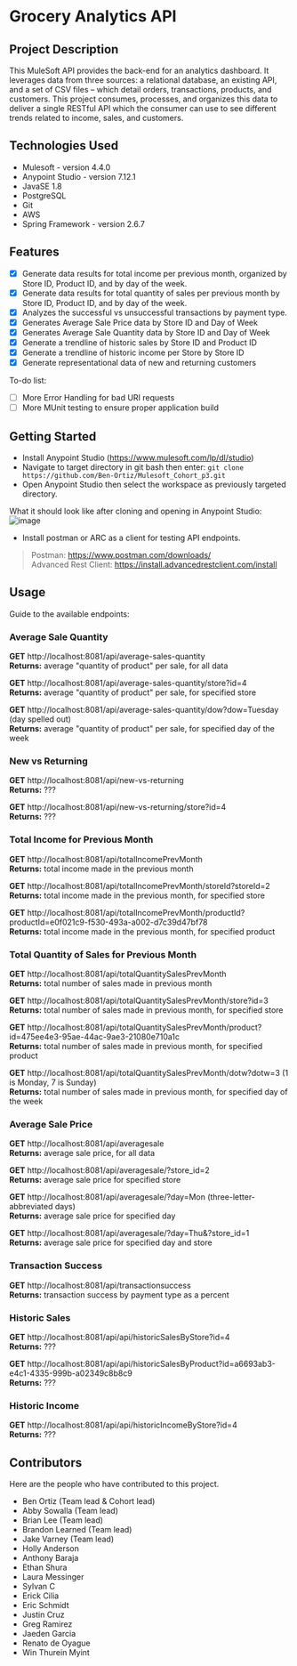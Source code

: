 # Grocery Analytics API

## Project Description

This MuleSoft API provides the back-end for an analytics dashboard. It leverages data from three sources: a relational database, an existing API, and a set of CSV files – which detail orders, transactions, products, and customers. This project consumes, processes, and organizes this data to deliver a single RESTful API which the consumer can use to see different trends related to income, sales, and customers.

## Technologies Used

* Mulesoft - version 4.4.0
* Anypoint Studio - version 7.12.1
* JavaSE  1.8
* PostgreSQL
* Git
* AWS
* Spring Framework - version 2.6.7

## Features

- [x] Generate data results for total income per previous month, organized by Store ID, Product ID, and by day of the week.
- [x] Generate data results for total quantity of sales per previous month by Store ID, Product ID, and by day of the week.
- [x] Analyzes the successful vs unsuccessful transactions by payment type.
- [x] Generates Average Sale Price data by Store ID and Day of Week
- [x] Generates Average Sale Quantity data by Store ID and Day of Week
- [x] Generate a trendline of historic sales by Store ID and Product ID
- [x] Generate a trendline of historic income per Store by Store ID
- [x] Generate representational data of new and returning customers

To-do list:
- [ ] More Error Handling for bad URI requests
- [ ] More MUnit testing to ensure proper application build

## Getting Started
- Install Anypoint Studio (https://www.mulesoft.com/lp/dl/studio)
- Navigate to target directory in git bash then enter: `git clone https://github.com/Ben-Ortiz/Mulesoft_Cohort_p3.git`
- Open Anypoint Studio then select the workspace as previously targeted directory.  

What it should look like after cloning and opening in Anypoint Studio:  
![image](https://user-images.githubusercontent.com/40044460/172427928-feb73c86-e780-4ebe-816b-badb77fc371a.png)  

- Install postman or ARC as a client for testing API endpoints.  

>Postman: https://www.postman.com/downloads/  
>Advanced Rest Client: https://install.advancedrestclient.com/install
## Usage

Guide to the available endpoints:

### Average Sale Quantity
**GET** http://localhost:8081/api/average-sales-quantity  
**Returns:** average "quantity of product" per sale, for all data

**GET** http://localhost:8081/api/average-sales-quantity/store?id=4  
**Returns:** average "quantity of product" per sale, for specified store

**GET** http://localhost:8081/api/average-sales-quantity/dow?dow=Tuesday (day spelled out)  
**Returns:** average "quantity of product" per sale, for specified day of the week

### New vs Returning
**GET** http://localhost:8081/api/new-vs-returning  
**Returns:** ???

**GET** http://localhost:8081/api/new-vs-returning/store?id=4  
**Returns:** ???

### Total Income for Previous Month
**GET** http://localhost:8081/api/totalIncomePrevMonth  
**Returns:** total income made in the previous month

**GET** http://localhost:8081/api/totalIncomePrevMonth/storeId?storeId=2  
**Returns:** total income made in the previous month, for specified store

**GET** http://localhost:8081/api/totalIncomePrevMonth/productId?productId=e0f021c9-f530-493a-a002-d7c39d47bf78  
**Returns:** total income made in the previous month, for specified product

### Total Quantity of Sales for Previous Month
**GET** http://localhost:8081/api/totalQuantitySalesPrevMonth  
**Returns:** total number of sales made in previous month

**GET** http://localhost:8081/api/totalQuantitySalesPrevMonth/store?id=3  
**Returns:** total number of sales made in previous month, for specified store

**GET** http://localhost:8081/api/totalQuantitySalesPrevMonth/product?id=475ee4e3-95ae-44ac-9ae3-21080e710a1c  
**Returns:** total number of sales made in previous month, for specified product

**GET** http://localhost:8081/api/totalQuantitySalesPrevMonth/dotw?dotw=3 (1 is Monday, 7 is Sunday)  
**Returns:** total number of sales made in previous month, for specified day of the week

### Average Sale Price
**GET** http://localhost:8081/api/averagesale  
**Returns:** average sale price, for all data

**GET** http://localhost:8081/api/averagesale/?store_id=2  
**Returns:** average sale price for specified store

**GET** http://localhost:8081/api/averagesale/?day=Mon (three-letter-abbreviated days)  
**Returns:** average sale price for specified day

**GET** http://localhost:8081/api/averagesale/?day=Thu&?store_id=1  
**Returns:** average sale price for specified day and store

### Transaction Success
**GET** http://localhost:8081/api/transactionsuccess  
**Returns:** transaction success by payment type as a percent

### Historic Sales
**GET** http://localhost:8081/api/api/historicSalesByStore?id=4  
**Returns:** ???

**GET** http://localhost:8081/api/api/historicSalesByProduct?id=a6693ab3-e4c1-4335-999b-a02349c8b8c9  
**Returns:** ???

### Historic Income
**GET** http://localhost:8081/api/api/historicIncomeByStore?id=4  
**Returns:** ???

## Contributors
Here are the people who have contributed to this project.

- Ben Ortiz (Team lead & Cohort lead)
- Abby Sowalla (Team lead)
- Brian Lee (Team lead)
- Brandon Learned (Team lead)
- Jake Varney (Team lead)
- Holly Anderson
- Anthony Baraja
- Ethan Shura
- Laura Messinger
- Sylvan C
- Erick Cilia
- Eric Schmidt
- Justin Cruz
- Greg Ramirez
- Jaeden Garcia
- Renato de Oyague
- Win Thurein Myint

